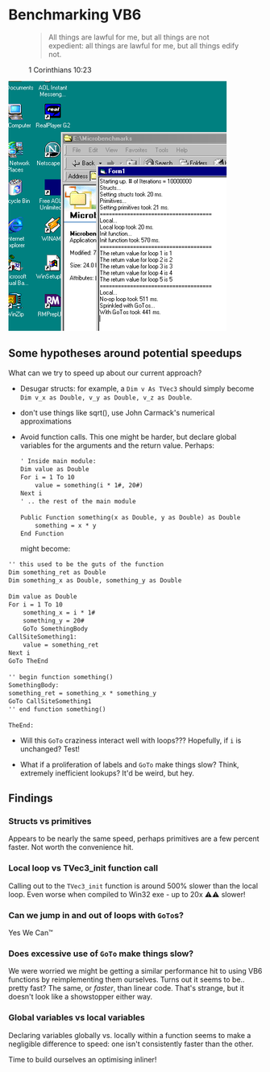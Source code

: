 # Benchmarking VB6

<figure>
  <blockquote cite="https://biblehub.com/1_corinthians/10-23.htm">
    All things are lawful for me, but all things are not expedient: all things are lawful for me, but all things edify not.
  </blockquote>
  <figcaption>1 Corinthians 10:23</figcaption>
</figure>

![Benchmark screenshot](./img/vb6-bench.png)

## Some hypotheses around potential speedups

What can we try to speed up about our current approach?

* Desugar structs: for example, a `Dim v As TVec3` should simply
  become `Dim v_x as Double, v_y as Double, v_z as Double`.

* don't use things like sqrt(), use John Carmack's numerical
  approximations

* Avoid function calls. This one might be harder, but declare global
  variables for the arguments and the return value.  Perhaps:

    ```VB6
    ' Inside main module:
    Dim value as Double
    For i = 1 To 10
        value = something(i * 1#, 20#)
    Next i
    ' .. the rest of the main module

    Public Function something(x as Double, y as Double) as Double
        something = x * y
    End Function
    ```

  might become:

```VB6
'' this used to be the guts of the function
Dim something_ret as Double
Dim something_x as Double, something_y as Double

Dim value as Double
For i = 1 To 10
    something_x = i * 1#
    something_y = 20#
    GoTo SomethingBody
CallSiteSomething1:
    value = something_ret
Next i
GoTo TheEnd

'' begin function something()
SomethingBody:
something_ret = something_x * something_y
GoTo CallSiteSomething1
'' end function something()

TheEnd:
```

* Will this `GoTo` craziness interact well with loops???  Hopefully,
  if `i` is unchanged?  Test!

* What if a proliferation of labels and `GoTo` make things slow?
  Think, extremely inefficient lookups?  It'd be weird, but hey.

## Findings

### Structs vs primitives

Appears to be nearly the same speed, perhaps primitives are a few
percent faster.  Not worth the convenience hit.

### Local loop vs TVec3_init function call

Calling out to the `TVec3_init` function is around 500% slower than
the local loop.  Even worse when compiled to Win32 exe - up to 20x ⚠⚠
slower!

### Can we jump in and out of loops with `GoTo`s?

Yes We Can™

### Does excessive use of `GoTo` make things slow?

We were worried we might be getting a similar performance hit to using
VB6 functions by reimplementing them ourselves.  Turns out it seems to
be.. pretty fast?  The same, or _faster_, than linear code.  That's
strange, but it doesn't look like a showstopper either way.

### Global variables vs local variables

Declaring variables globally vs. locally within a function seems to make a
negligible difference to speed: one isn't consistently faster than the other.

Time to build ourselves an optimising inliner!

